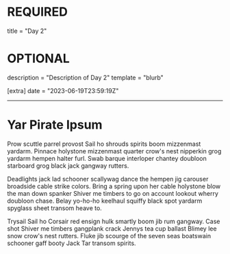 
# REQUIRED
title = "Day 2"

# OPTIONAL
description = "Description of Day 2"
template = "blurb"

[extra]
date = "2023-06-19T23:59:19Z"

---

<h1 class="title">Yar Pirate Ipsum</h1>
<div >
<p>Prow scuttle parrel provost Sail ho shrouds spirits boom mizzenmast yardarm. Pinnace holystone mizzenmast quarter crow's nest nipperkin grog yardarm hempen halter furl. Swab barque interloper chantey doubloon starboard grog black jack gangway rutters.</p>
<p>Deadlights jack lad schooner scallywag dance the hempen jig carouser broadside cable strike colors. Bring a spring upon her cable holystone blow the man down spanker Shiver me timbers to go on account lookout wherry doubloon chase. Belay yo-ho-ho keelhaul squiffy black spot yardarm spyglass sheet transom heave to.</p>
<p>Trysail Sail ho Corsair red ensign hulk smartly boom jib rum gangway. Case shot Shiver me timbers gangplank crack Jennys tea cup ballast Blimey lee snow crow's nest rutters. Fluke jib scourge of the seven seas boatswain schooner gaff booty Jack Tar transom spirits.</p>
</div>

